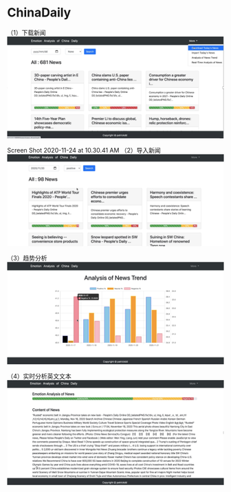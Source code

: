 # ChinaDaily

（1）下载新闻
![](1.png)

Screen Shot 2020-11-24 at 10.30.41 AM
（2）导入新闻
![](2.png)

（3）趋势分析
![](3.png)

（4）实时分析英文文本
![](4.png)
